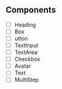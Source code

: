 ## Components

- [ ] Heading
- [ ] Box
- [ ] utton
- [ ] TextInput
- [ ] TextArea
- [ ] Checkbox
- [ ] Avatar
- [ ] Text
- [ ] MultiStep